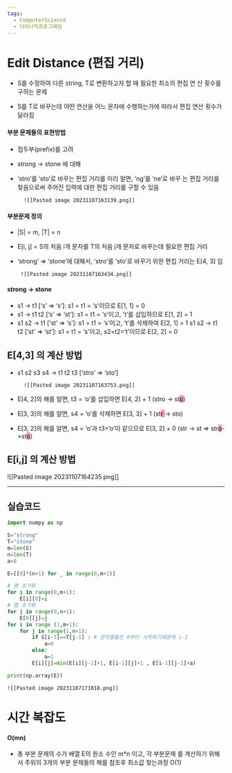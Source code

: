 ```yaml
---
tags:
  - ComputerScience
  - 다이나믹프로그래밍
---
```

# Edit Distance (편집 거리)

- S를 수정하여 다른 string, T로 변환하고자 할 때 필요한 최소의 편집 연 산 횟수를 구하는 문제

- S를 T로 바꾸는데 어떤 연산을 어느 문자에 수행하는가에 따라서 편집 연산 횟수가 달라짐


#### 부분 문제들의 표현방법

- 접두부(prefix)를 고려
- strong -> stone 에 대해
- ‘stro’를 ‘sto’로 바꾸는 편집 거리를 미리 알면, ‘ng’를 ‘ne’로 바꾸 는 편집 거리를 찾음으로써 주어진 입력에 대한 편집 거리를 구할 수 있음

		![[Pasted image 20231107163139.png]]

#### 부분문제 정의

-  |S| = m, |T| = n
- E[i, j] = S의 처음 i개 문자를 T의 처음 j개 문자로 바꾸는데 필요한 편집 거리 
-  ‘strong’ => ‘stone’에 대해서, ‘stro’를 ‘sto’로 바꾸기 위한 편집 거리는 
      E[4, 3] 임

		![[Pasted image 20231107163434.png]]


#### strong -> stone 

- s1 -> t1 [‘s’ => ‘s’]: s1 = t1 = ‘s’이므로 E[1, 1] = 0
- s1 -> t1 t2 [‘s’ => ‘st’]: s1 = t1 = ‘s’이고, ‘t’를 삽입하므로 E[1, 2] = 1
- s1 s2 -> t1 [‘st’ => ‘s’]: s1 = t1 = ‘s’이고, ‘t’를 삭제하여 E[2, 1] = 1
    s1 s2 -> t1 t2 [‘st’ => ‘st’]: s1 = t1 = ‘s’이고, s2=t2=‘t’이므로 E[2, 2] = 0

## E[4,3] 의 계산 방법

- s1 s2 s3 s4 -> t1 t2 t3 [‘stro’ => ‘sto’]

		![[Pasted image 20231107163753.png]]

- E[4, 2]의 해를 알면, t3 = ‘o’를 삽입하면 E[4, 2] + 1
	(stro -> st<mark style="background: #FF5582A6;">o</mark>)
- E[3, 3]의 해를 알면, s4 = ‘o’를 삭제하면 E[3, 3] + 1
	(st<mark style="background: #FF5582A6;">r </mark>-> sto)
- E[3, 2]의 해를 알면, s4 = ‘o’과 t3=‘o’이 같으므로 E[3, 2] + 0
	(str -> st   => str<mark style="background: #FF5582A6;">o</mark>->st<mark style="background: #FF5582A6;">o</mark>)

## E[i,j] 의 계산 방법

![[Pasted image 20231107164235.png]]

------
## 실습코드

``` python 
import numpy as np

S="strong"
T="stone"
m=len(S)
n=len(T)
a=0

E=[[0]*(n+1) for _ in range(0,m+1)]

# 행 초기화
for i in range(0,m+1):
    E[i][0]=i
# 열 초기화    
for j in range(0,n+1):
    E[0][j]=j
for i in range (1,m+1):
    for j in range(1,n+1):
        if S[i-1]==T[j-1] : # 문자열들은 0부터 시작하기때문에 i-1
            a=0
        else:
            a=1
        E[i][j]=min(E[i][j-1]+1, E[i-1][j]+1 , E[i-1][j-1]+a)

print(np.array(E))

```
	![[Pasted image 20231107171018.png]]


# 시간 복잡도

#### O(mn)

-  총 부분 문제의 수가 배열 E의 원소 수인 m*n 이고, 각 부분문제
  를 계산하기 위해서 주위의 3개의 부분 문제들의 해를 참조후 최소값
 찾는과정 O(1)